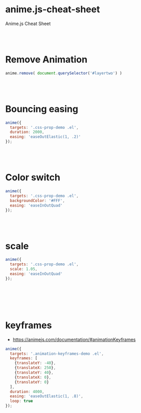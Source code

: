 # anime.js-cheat-sheet
Anime.js Cheat Sheet





<br><br>
	
# Remove Animation
```javascript
anime.remove( document.querySelector('#layertwo') )
```

<br><br>
	
# Bouncing easing
```javascript
anime({
  targets: '.css-prop-demo .el',
  duration: 2000,
  easing: 'easeOutElastic(1, .2)'
});
```

<br><br>
	
# Color switch
```javascript
anime({
  targets: '.css-prop-demo .el',
  backgroundColor: '#FFF',
  easing: 'easeInOutQuad'
});
```
  
  <br><br>
	
# scale
```javascript
anime({
  targets: '.css-prop-demo .el',
  scale: 1.05,
  easing: 'easeInOutQuad'
});
```



  
  <br><br><br><br>
	
# keyframes
- https://animejs.com/documentation/#animationKeyframes
```javascript
anime({
  targets: '.animation-keyframes-demo .el',
  keyframes: [
    {translateY: -40},
    {translateX: 250},
    {translateY: 40},
    {translateX: 0},
    {translateY: 0}
  ],
  duration: 4000,
  easing: 'easeOutElastic(1, .8)',
  loop: true
});
```
